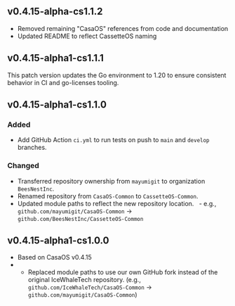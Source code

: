 ## v0.4.15-alpha-cs1.1.2
- Removed remaining "CasaOS" references from code and documentation
- Updated README to reflect CassetteOS naming

## v0.4.15-alpha1-cs1.1.1
This patch version updates the Go environment to 1.20 to ensure consistent behavior in CI and go-licenses tooling.

## v0.4.15-alpha1-cs1.1.0

### Added
- Add GitHub Action `ci.yml` to run tests on push to `main` and `develop` branches.

### Changed
- Transferred repository ownership from `mayumigit` to organization `BeesNestInc`.
- Renamed repository from `CasaOS-Common` to `CassetteOS-Common`.
- Updated module paths to reflect the new repository location.
  - e.g., `github.com/mayumigit/CasaOS-Common` → `github.com/BeesNestInc/CassetteOS-Common`

## v0.4.15-alpha1-cs1.0.0
- Based on CasaOS v0.4.15
- - Replaced module paths to use our own GitHub fork instead of the original IceWhaleTech repository.
  (e.g., `github.com/IceWhaleTech/CasaOS-Common` → `github.com/mayumigit/CasaOS-Common`)
